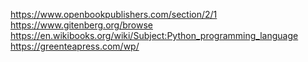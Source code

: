 
https://www.openbookpublishers.com/section/2/1
https://www.gitenberg.org/browse  
https://en.wikibooks.org/wiki/Subject:Python_programming_language  
https://greenteapress.com/wp/  
